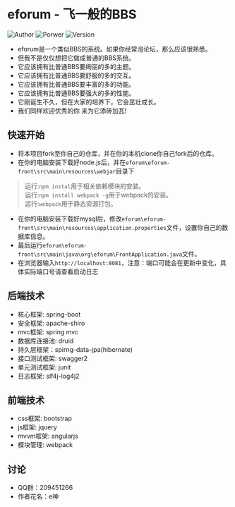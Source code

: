 eforum - 飞一般的BBS
=========================
![Author](https://img.shields.io/badge/Author-e%E7%A5%9E%7CSpring-brightgreen.svg)
![Porwer](https://img.shields.io/badge/Powered%20by-SpringBoot-red.svg)
![Version](https://img.shields.io/badge/Version-0.1-blue.svg)
* eforum是一个类似BBS的系统。如果你经常泡论坛，那么应该很熟悉。
* 但我不是仅仅想把它做成普通的BBS系统。
* 它应该拥有比普通BBS要绚丽的多的主题。
* 它应该拥有比普通BBS要舒服的多的交互。
* 它应该拥有比普通BBS要丰富的多的功能。
* 它应该拥有比普通BBS要强大的多的性能。
* 它刚诞生不久，但在大家的培养下，它会茁壮成长。
* 我们同样欢迎优秀的你 来为它添砖加瓦!

快速开始
-------------

* 将本项目fork至你自己的仓库，并在你的本机clone你自己fork后的仓库。
* 在你的电脑安装下载好node.js后，并在`eforum\eforum-front\src\main\resources\webjar`目录下
>运行:`npm instal`用于相关依赖模块的安装。  
运行:`npm install webpack -g`用于webpack的安装。  
运行:`webpack`用于静态资源打包。
* 在你的电脑安装下载好mysql后，修改`eforum\eforum-front\src\main\resources\application.properties`文件，设置你自己的数据库信息。
* 最后运行`eforum\eforum-front\src\main\java\org\eforum\FrontApplication.java`文件。
* 在浏览器输入`http://localhost:8081`，注意：端口可能会在更新中变化，具体实际端口号请查看启动日志

后端技术
-------------

* 核心框架: spring-boot
* 安全框架: apache-shiro
* mvc框架: spring mvc
* 数据库连接池: druid
* 持久层框架：spirng-data-jpa(hibernate)
* 接口测试框架: swagger2
* 单元测试框架: junit
* 日志框架: slf4j-log4j2

前端技术
-------------

* css框架: bootstrap
* js框架: jquery
* mvvm框架: angularjs
* 模块管理: webpack

讨论
-------------

* QQ群：209451266
* 作者花名：e神
